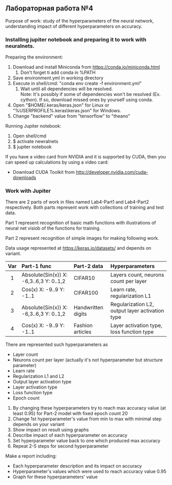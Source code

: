 ## Лабораторная работа №4

Purpose of work: study of the hyperparameters of the neural network, understanding impact of different hyperparameters on accuracy.

### Installing jupiter notebook and preparing it to work with neuralnets.

Preparing the environment:

1. Download and install Miniconda from https://conda.io/miniconda.html
   1. Don't  forget ti add conda in %PATH
2. Save environment.yml in working directory
3. Execute in shell/cmd: "conda env create -f environment.yml"
   1. Wait until all dependencies will be resolved. <br />
      Note: It's possibly if some of dependencies won't be resolved (Ex. cython). If so, download missed ones by yourself using conda.
4. Open "$HOME/.keras/keras.json" for Linux or "%USERPROFILE%\.keras\keras.json" for Windows.
5. Change "backend" value from "tensorflow" to "theano"

Running Jupiter notebook:

1. Open shell/cmd
2. $ activate newralnets
3. $ jupiter notebook

If you have a video card from NVIDIA and it is supported by CUDA, then you can speed up calculations by using a video card:

- Download CUDA Toolkit from http://developer.nvidia.com/cuda-downloads

### Work with Jupiter

There are 2 parts of work in files named Lab4-Part1 and Lab4-Part2 respectively. Both parts represent work with collections of training and test data.

Part 1 represent recognition of basic math functions with illustrations of neural net visiob of the functions for training.

Part 2 represent recognition of simple images for making following work.

Data usage represented at https://keras.io/datasets/ and depends on variant.

| Var   | Part-1 func                             | Part-2 data        | Hyperparameters                                 |
| :---: | :---                                    | :---               | :--                                             |
| 1     | Absolute(Sin(x)) X: -6,3..6,3 Y: 0..1,2 | CIFAR10            | Layers count, neurons count per layer           |
| 2     | Cos(x) X: -9..9 Y: -1..1                | CIFAR100           | Learn rate, regularization L1                   |
| 3     | Absolute(Sin(x)) X: -6,3..6,3 Y: 0..1,2 | Handwritten digits | Regularization L2, output layer activation type |
| 4     | Cos(x) X: -9..9 Y: -1..1                | Fashion articles   | Layer activation type, loss function type       |

There are represented such hyperparameters as

- Layer count 
- Neurons count per layer (actually it's not hyperparameter but structure parameter)
- Learn rate
- Regularization L1 and L2
- Output layer activation type
- Layer activation type
- Loss function type
- Epoch count

1. By changing these hyperparameters try to reach max accuracy value (at least 0.95) for Part-2 model with fixed epoch count 20
2. Change 1st hyperparameter's value from min to max with minimal step depends on your variant
3. Show impact on result using graphs
4. Describe impact of each hyperparameter on accuracy
5. Set hyperparameter value back to one which produced max accuracy
6. Repeat 2-5 steps for second hyperparameter

Make a report including:

- Each hyperparameter description and its impact on accuracy
- Hyperparameter's values which were used to reach accuracy value 0.95
- Graph for these hyperparameters' value
